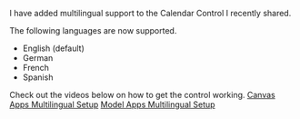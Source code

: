 
I have added multilingual support to the Calendar Control I recently shared.

The following languages are now supported.
* English (default)
* German
* French
* Spanish

Check out the videos below on how to get the control working.
[Canvas Apps Multilingual Setup]()
[Model Apps Multilingual Setup]()

<!--stackedit_data:
eyJoaXN0b3J5IjpbNTk0Njk1MDkzXX0=
-->